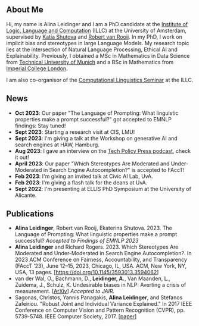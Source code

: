 ## About Me

Hi, my name is Alina Leidinger and I am a PhD candidate at the <a href="https://www.illc.uva.nl/">Institute of Logic, Language and Computation</a> (ILLC) at the University of Amsterdam, supervised by <a href="https://www.shutova.org/">Katia Shutova</a> and <a href="https://www.illc.uva.nl/People/person/1405/Prof-dr-Robert-van-Rooij">Robert van Rooij</a>. In my PhD, I work on implicit bias and stereotypes in large Language Models. My research topic lies at the intersection of Natural Language Processing, Ethical AI and Explainability. Previously, I obtained a MSc in Mathematics in Data Science from <a href="https://www.tum.de/en/">Technical University of Munich</a> and a BSc in Mathematics from <a href="https://www.imperial.ac.uk/">Imperial College London</a>. 

I am also co-organisor of the <a href="https://projects.illc.uva.nl/LaCo/CLS/">Computational Linguistics Seminar</a> at the ILLC. 

## News
- **Oct 2023**: Our paper "The Language of Prompting: What linguistic properties make a prompt successful?" got accepted to EMNLP findings: Stay tuned!
- **Sept 2023**: Starting a research visit at CIS, LMU!
- **Sept 2023**: I'm giving a talk at the Workshop on generative AI and search engines at HAW, Hamburg.
- **Aug 2023**: I gave an interview on the <a href="https://twitter.com/techpolicypress/status/1695817590055002568">Tech Policy Press podcast</a>, check it out!
- **April 2023**: Our paper "Which Stereotypes Are Moderated and Under-Moderated in Search Engine Autocompletion?" is accepted to FAccT!
- **Feb 2023**: I'm giving an invited talk at Civic AI Lab, UvA.
- **Feb 2023**: I'm giving a flash talk for the deans at UvA.
- **Sept 2022**: I'm presenting at ELLIS PhD Symposium at the University of Alicante.

## Publications
- **Alina Leidinger**, Robert van Rooij, Ekaterina Shutova. 2023. The Language of Prompting: What linguistic properties make a prompt successful? *Accepted to Findings of EMNLP 2023*
- **Alina Leidinger** and Richard Rogers. 2023. Which Stereotypes Are Moderated and Under-Moderated in Search Engine Autocompletion?. In 2023 ACM Conference on Fairness, Accountability, and Transparency (FAccT ’23), June 12–15, 2023, Chicago, IL, USA. ACM, New York, NY, USA, 13 pages. [<a href="https://doi.org/10.1145/3593013.3594062">https://doi.org/10.1145/3593013.3594062</a>]
- van der Wal, O., Bachmann, D., **Leidinger, A.**, Van Maanden, L., Zuidema, J., Schulz, K. Undesirable biases in NLP: Averting a crisis of measurement. [<a href="https://arxiv.org/pdf/2211.13709.pdf">ArXiv</a>] *Accepted to JAIR.*
- Sagonas, Christos, Yannis Panagakis, **Alina Leidinger**, and Stefanos Zafeiriou. "Robust Joint and Individual Variance Explained." In 2017 IEEE Conference on Computer Vision and Pattern Recognition (CVPR), pp. 5739-5748. IEEE Computer Society, 2017. [<a href="https://openaccess.thecvf.com/content_cvpr_2017/papers/Sagonas_Robust_Joint_and_CVPR_2017_paper.pdf">paper</a>]
